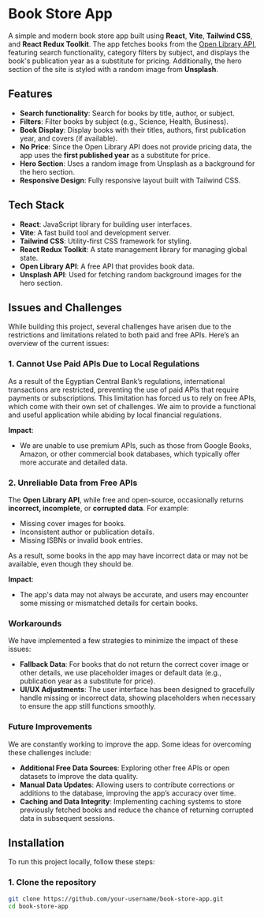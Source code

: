 # Book Store App

A simple and modern book store app built using **React**, **Vite**, **Tailwind CSS**, and **React Redux Toolkit**. The app fetches books from the [Open Library API](https://openlibrary.org/), featuring search functionality, category filters by subject, and displays the book's publication year as a substitute for pricing. Additionally, the hero section of the site is styled with a random image from **Unsplash**.

## Features

- **Search functionality**: Search for books by title, author, or subject.
- **Filters**: Filter books by subject (e.g., Science, Health, Business).
- **Book Display**: Display books with their titles, authors, first publication year, and covers (if available).
- **No Price**: Since the Open Library API does not provide pricing data, the app uses the **first published year** as a substitute for price.
- **Hero Section**: Uses a random image from Unsplash as a background for the hero section.
- **Responsive Design**: Fully responsive layout built with Tailwind CSS.

## Tech Stack

- **React**: JavaScript library for building user interfaces.
- **Vite**: A fast build tool and development server.
- **Tailwind CSS**: Utility-first CSS framework for styling.
- **React Redux Toolkit**: A state management library for managing global state.
- **Open Library API**: A free API that provides book data.
- **Unsplash API**: Used for fetching random background images for the hero section.

## Issues and Challenges

While building this project, several challenges have arisen due to the restrictions and limitations related to both paid and free APIs. Here’s an overview of the current issues:

### 1. **Cannot Use Paid APIs Due to Local Regulations**

As a result of the Egyptian Central Bank’s regulations, international transactions are restricted, preventing the use of paid APIs that require payments or subscriptions. This limitation has forced us to rely on free APIs, which come with their own set of challenges. We aim to provide a functional and useful application while abiding by local financial regulations.

**Impact**:

- We are unable to use premium APIs, such as those from Google Books, Amazon, or other commercial book databases, which typically offer more accurate and detailed data.

### 2. **Unreliable Data from Free APIs**

The **Open Library API**, while free and open-source, occasionally returns **incorrect, incomplete**, or **corrupted data**. For example:

- Missing cover images for books.
- Inconsistent author or publication details.
- Missing ISBNs or invalid book entries.

As a result, some books in the app may have incorrect data or may not be available, even though they should be.

**Impact**:

- The app's data may not always be accurate, and users may encounter some missing or mismatched details for certain books.

### Workarounds

We have implemented a few strategies to minimize the impact of these issues:

- **Fallback Data**: For books that do not return the correct cover image or other details, we use placeholder images or default data (e.g., publication year as a substitute for price).
- **UI/UX Adjustments**: The user interface has been designed to gracefully handle missing or incorrect data, showing placeholders when necessary to ensure the app still functions smoothly.

### Future Improvements

We are constantly working to improve the app. Some ideas for overcoming these challenges include:

- **Additional Free Data Sources**: Exploring other free APIs or open datasets to improve the data quality.
- **Manual Data Updates**: Allowing users to contribute corrections or additions to the database, improving the app’s accuracy over time.
- **Caching and Data Integrity**: Implementing caching systems to store previously fetched books and reduce the chance of returning corrupted data in subsequent sessions.

## Installation

To run this project locally, follow these steps:

### 1. Clone the repository

```bash
git clone https://github.com/your-username/book-store-app.git
cd book-store-app
```
